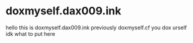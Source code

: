 # doxmyself.dax009.ink
hello this is doxmyself.dax009.ink
previously doxmyself.cf
you dox urself
idk what to put here

